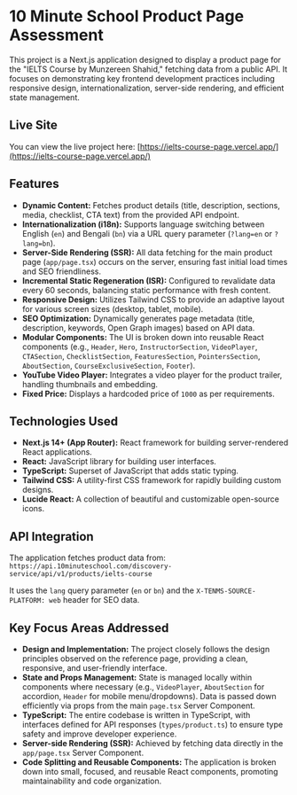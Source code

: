 # 10 Minute School Product Page Assessment

This project is a Next.js application designed to display a product page for the "IELTS Course by Munzereen Shahid," fetching data from a public API. It focuses on demonstrating key frontend development practices including responsive design, internationalization, server-side rendering, and efficient state management.

## Live Site

You can view the live project here: [https://ielts-course-page.vercel.app/](https://ielts-course-page.vercel.app/)

## Features

*   **Dynamic Content:** Fetches product details (title, description, sections, media, checklist, CTA text) from the provided API endpoint.
*   **Internationalization (i18n):** Supports language switching between English (`en`) and Bengali (`bn`) via a URL query parameter (`?lang=en` or `?lang=bn`).
*   **Server-Side Rendering (SSR):** All data fetching for the main product page (`app/page.tsx`) occurs on the server, ensuring fast initial load times and SEO friendliness.
*   **Incremental Static Regeneration (ISR):** Configured to revalidate data every 60 seconds, balancing static performance with fresh content.
*   **Responsive Design:** Utilizes Tailwind CSS to provide an adaptive layout for various screen sizes (desktop, tablet, mobile).
*   **SEO Optimization:** Dynamically generates page metadata (title, description, keywords, Open Graph images) based on API data.
*   **Modular Components:** The UI is broken down into reusable React components (e.g., `Header`, `Hero`, `InstructorSection`, `VideoPlayer`, `CTASection`, `ChecklistSection`, `FeaturesSection`, `PointersSection`, `AboutSection`, `CourseExclusiveSection`, `Footer`).
*   **YouTube Video Player:** Integrates a video player for the product trailer, handling thumbnails and embedding.
*   **Fixed Price:** Displays a hardcoded price of `1000` as per requirements.

## Technologies Used

*   **Next.js 14+ (App Router):** React framework for building server-rendered React applications.
*   **React:** JavaScript library for building user interfaces.
*   **TypeScript:** Superset of JavaScript that adds static typing.
*   **Tailwind CSS:** A utility-first CSS framework for rapidly building custom designs.
*   **Lucide React:** A collection of beautiful and customizable open-source icons.

## API Integration

The application fetches product data from:
`https://api.10minuteschool.com/discovery-service/api/v1/products/ielts-course`

It uses the `lang` query parameter (`en` or `bn`) and the `X-TENMS-SOURCE-PLATFORM: web` header for SEO data.

## Key Focus Areas Addressed

*   **Design and Implementation:** The project closely follows the design principles observed on the reference page, providing a clean, responsive, and user-friendly interface.
*   **State and Props Management:** State is managed locally within components where necessary (e.g., `VideoPlayer`, `AboutSection` for accordion, `Header` for mobile menu/dropdowns). Data is passed down efficiently via props from the main `page.tsx` Server Component.
*   **TypeScript:** The entire codebase is written in TypeScript, with interfaces defined for API responses (`types/product.ts`) to ensure type safety and improve developer experience.
*   **Server-side Rendering (SSR):** Achieved by fetching data directly in the `app/page.tsx` Server Component.
*   **Code Splitting and Reusable Components:** The application is broken down into small, focused, and reusable React components, promoting maintainability and code organization.
